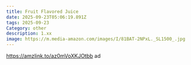 ```yaml
---
title: Fruit Flavored Juice
date: 2025-09-23T05:06:19.891Z
tags: 2025-09-23
Category: other
description: 1.xx
image: https://m.media-amazon.com/images/I/81BAT-2NPxL._SL1500_.jpg
---
```

https://amzlink.to/az0mVoXKJOtbb ad